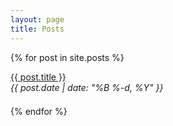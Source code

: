 ```yaml
---
layout: page
title: Posts
---
```

{% for post in site.posts %}
<div>
  <a href="{{ post.url }}">{{ post.title }}</a>
  <br /><span class="post-meta"><em>{{ post.date | date: "%B %-d, %Y" }}</em></span>
</div>
<div style='line-height: 1.5;'>&nbsp;</div>
{% endfor %}
